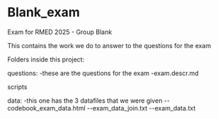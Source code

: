 # Blank_exam
Exam for RMED 2025 - Group Blank

This contains the work we do to answer to the questions for the exam

Folders inside this project:

questions:
-these are the questions for the exam
-exam.descr.md


scripts


data:
-this one has the 3 datafiles that we were given
--codebook_exam_data.html
--exam_data_join.txt
--exam_data.txt